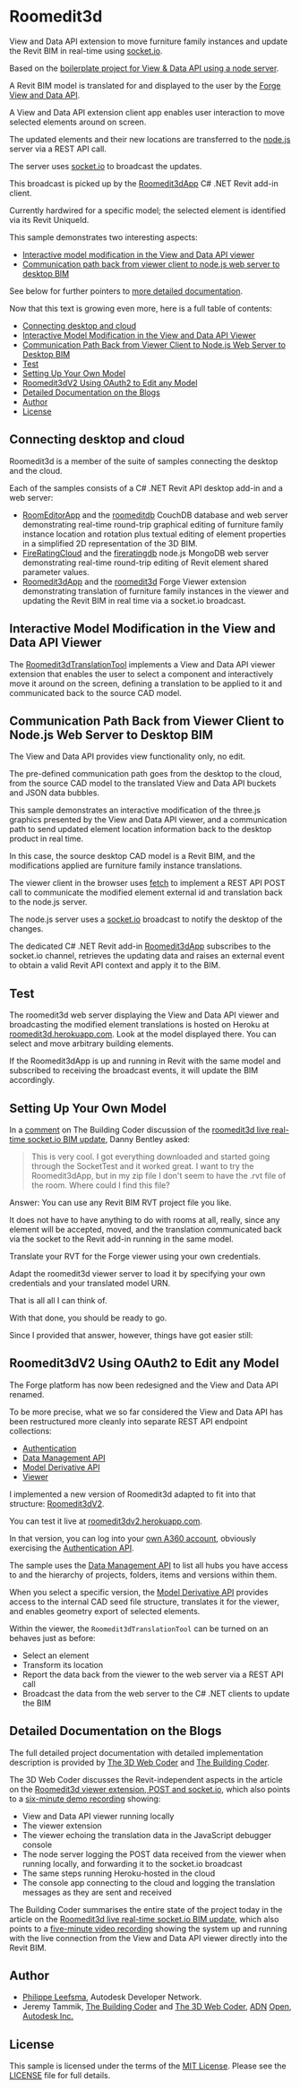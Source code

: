 # Roomedit3d

View and Data API extension to move furniture family instances and update the Revit BIM in real-time using [socket.io](http://socket.io).

Based on the [boilerplate project for View & Data API using a node server](https://github.com/leefsmp/view.and.data-boilerplate).

A Revit BIM model is translated for and displayed to the user by the
[Forge](http://forge.autodesk.com)
[View and Data API](https://developer.autodesk.com/api/view-and-data-api).

A View and Data API extension client app enables user interaction to move selected elements around on screen.

The updated elements and their new locations are transferred to the [node.js](https://nodejs.org) server via a REST API call.

The server uses [socket.io](http://socket.io) to broadcast the updates.

This broadcast is picked up by the [Roomedit3dApp](https://github.com/jeremytammik/Roomedit3dApp) C# .NET Revit add-in client.

Currently hardwired for a specific model; the selected element is identified via its Revit UniqueId.

This sample demonstrates two interesting aspects:

- [Interactive model modification in the View and Data API viewer](#2)
- [Communication path back from viewer client to node.js web server to desktop BIM](#3)

See below for further pointers to [more detailed documentation](#4).

Now that this text is growing even more, here is a full table of contents:

- [Connecting desktop and cloud](#1)
- [Interactive Model Modification in the View and Data API Viewer](#2)
- [Communication Path Back from Viewer Client to Node.js Web Server to Desktop BIM](#3)
- [Test](#4)
- [Setting Up Your Own Model](#5)
- [Roomedit3dV2 Using OAuth2 to Edit any Model](#6)
- [Detailed Documentation on the Blogs](#7)
- [Author](#98)
- [License](#99)



## <a name="1"></a>Connecting desktop and cloud

Roomedit3d is a member of the suite of samples connecting the desktop and the cloud.

Each of the samples consists of a C# .NET Revit API desktop add-in and a web server:

- [RoomEditorApp](https://github.com/jeremytammik/RoomEditorApp) and  the [roomeditdb](https://github.com/jeremytammik/roomedit) CouchDB
	database and web server demonstrating real-time round-trip graphical editing of furniture family instance location and rotation plus textual editing of element properties in a simplified 2D representation of the 3D BIM.
- [FireRatingCloud](https://github.com/jeremytammik/FireRatingCloud) and
	the [fireratingdb](https://github.com/jeremytammik/firerating) node.js
	MongoDB web server demonstrating real-time round-trip editing of Revit element shared parameter values.
- [Roomedit3dApp](https://github.com/jeremytammik/Roomedit3dApp) and
  the [roomedit3d](https://github.com/jeremytammik/roomedit3d) Forge Viewer extension demonstrating translation of furniture family instances in the viewer and updating the Revit BIM in real time via a socket.io broadcast.


## <a name="2"></a>Interactive Model Modification in the View and Data API Viewer

The [Roomedit3dTranslationTool](https://github.com/jeremytammik/roomedit3d/blob/master/www/js/extensions/Roomedit3dTranslationTool.js) implements
a View and Data API viewer extension that enables the user to select a component and interactively move it around on the screen, defining a translation to be applied to it and communicated back to the source CAD model.


## <a name="3"></a>Communication Path Back from Viewer Client to Node.js Web Server to Desktop BIM

The View and Data API provides view functionality only, no edit.

The pre-defined communication path goes from the desktop to the cloud, from the source CAD model to the translated View and Data API buckets and JSON data bubbles.

This sample demonstrates an interactive modification of the three.js graphics presented by the View and Data API viewer, and a communication path to send updated element location information back to the desktop product in real time.

In this case, the source desktop CAD model is a Revit BIM, and the modifications applied are furniture family instance translations.

The viewer client in the browser uses [fetch](https://github.com/github/fetch) to implement a REST API POST call to communicate the modified element external id and translation back to the node.js server.

The node.js server uses a [socket.io](http://socket.io) broadcast to notify the desktop of the changes.

The dedicated C# .NET Revit add-in [Roomedit3dApp](https://github.com/jeremytammik/Roomedit3dApp) subscribes to the socket.io channel, retrieves the updating data and raises an external event to obtain a valid Revit API context and apply it to the BIM.


## <a name="4"></a>Test

The roomedit3d web server displaying the View and Data API viewer and broadcasting the modified element translations is hosted on Heroku
at [roomedit3d.herokuapp.com](http://roomedit3d.herokuapp.com). Look at the model displayed there. You can select and move arbitrary building elements.

If the Roomedit3dApp is up and running in Revit with the same model and subscribed to receiving the broadcast events, it will update the BIM accordingly.


## <a name="5"></a>Setting Up Your Own Model

In a [comment](http://thebuildingcoder.typepad.com/blog/2016/05/roomedit3d-live-real-time-bim-update-recording.html#comment-2714887080)
on The Building Coder discussion of
the [roomedit3d live real-time socket.io BIM update](http://thebuildingcoder.typepad.com/blog/2016/05/roomedit3d-live-real-time-bim-update-recording.html),
Danny Bentley asked:

> This is very cool.
> I got everything downloaded and started going through the SocketTest and it worked great.
> I want to try the Roomedit3dApp, but in my zip file I don't seem to have the .rvt file of the room.
> Where could I find this file?

Answer: You can use any Revit BIM RVT project file you like.

It does not have to have anything to do with rooms at all, really, since any element will be accepted, moved, and the translation communicated back via the socket to the Revit add-in running in the same model.

Translate your RVT for the Forge viewer using your own credentials.

Adapt the roomedit3d viewer server to load it by specifying your own credentials and your translated model URN.

That is all all I can think of.

With that done, you should be ready to go.

Since I provided that answer, however, things have got easier still:


## <a name="6"></a>Roomedit3dV2 Using OAuth2 to Edit any Model

The Forge platform has now been redesigned and the View and Data API renamed.

To be more precise, what we so far considered the View and Data API has been restructured more cleanly into separate REST API endpoint collections:

- [Authentication](https://developer.autodesk.com/en/docs/oauth/v2/overview)
- [Data Management API](https://developer.autodesk.com/en/docs/data/v2/overview)
- [Model Derivative API](https://developer.autodesk.com/en/docs/model-derivative/v2/overview)
- [Viewer](https://developer.autodesk.com/en/docs/viewer/v2/overview)

I implemented a new version of Roomedit3d adapted to fit into that structure:
[Roomedit3dV2](https://github.com/jeremytammik/model.derivative.api-nodejs-sample-roomedit3d).

You can test it live
at [roomedit3dv2.herokuapp.com](http://roomedit3dv2.herokuapp.com).

In that version, you can log into
your [own A360 account](https://myhub.autodesk360.com), obviously exercising
the [Authentication API](https://developer.autodesk.com/en/docs/oauth/v2/overview).

The sample uses
the [Data Management API](https://developer.autodesk.com/en/docs/data/v2/overview) to
list all hubs you have access to and the hierarchy of projects, folders, items and versions within them.

When you select a specific version,
the [Model Derivative API](https://developer.autodesk.com/en/docs/model-derivative/v2/overview) provides
access to the internal CAD seed file structure, translates it for the viewer, and enables geometry export of selected elements.

Within the viewer, the `Roomedit3dTranslationTool` can be turned on an behaves just as before:

- Select an element
- Transform its location
- Report the data back from the viewer to the web server via a REST API call
- Broadcast the data from the web server to the C# .NET clients to update the BIM


## <a name="7"></a>Detailed Documentation on the Blogs

The full detailed project documentation with detailed implementation description is provided
by [The 3D Web Coder](http://the3dwebcoder.typepad.com)
and [The Building Coder](http://thebuildingcoder.typepad.com).

The 3D Web Coder discusses the Revit-independent aspects in the article on
the [Roomedit3d viewer extension, POST and socket.io](http://the3dwebcoder.typepad.com/blog/2016/05/roomedit3d-viewer-translation-extension-post-and-socket.html),
which also points to
a [six-minute demo recording](https://youtu.be/5IBd-L3cD3Y) showing:

- View and Data API viewer running locally
- The viewer extension
- The viewer echoing the translation data in the JavaScript debugger console
- The node server logging the POST data received from the viewer when running locally, and forwarding it to the socket.io broadcast
- The same steps running Heroku-hosted in the cloud
- The console app connecting to the cloud and logging the translation messages as they are sent and received

The Building Coder summarises the entire state of the project today in the article on
the [Roomedit3d live real-time socket.io BIM update](http://thebuildingcoder.typepad.com/blog/2016/05/roomedit3d-live-real-time-bim-update-recording.html),
which also points to
a [five-minute video recording](https://youtu.be/EbtyAZPX8Bc) showing the system up and running with the live connection from the View and Data API viewer directly into the Revit BIM.



## <a name="98"></a>Author

- [Philippe Leefsma](http://adndevblog.typepad.com/cloud_and_mobile/philippe-leefsma.html), Autodesk Developer Network.
- Jeremy Tammik,
[The Building Coder](http://thebuildingcoder.typepad.com) and
[The 3D Web Coder](http://the3dwebcoder.typepad.com),
[ADN](http://www.autodesk.com/adn)
[Open](http://www.autodesk.com/adnopen),
[Autodesk Inc.](http://www.autodesk.com)


## <a name="99"></a>License

This sample is licensed under the terms of the [MIT License](http://opensource.org/licenses/MIT).
Please see the [LICENSE](LICENSE) file for full details.
